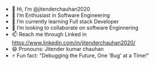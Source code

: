- 👋 Hi, I’m @jitenderchauhan2020
- 👀 I’m Enthusiast in Software Engineering
- 🌱 I’m currently learning Full stack Developer
- 💞️ I’m looking to collaborate on software  Enginnering
- 📫 Reach me through Linked in https://www.linkedin.com/in/jitenderchauhan2020/
- 😄 Pronouns: Jitender kumar chauhan
- ⚡ Fun fact: "Debugging the Future, One 'Bug' at a Time!"

<!---
jitenderchauhan2020/jitenderchauhan2020 is a ✨ special ✨ repository because its `README.md` (this file) appears on your GitHub profile.
You can click the Preview link to take a look at your changes.
--->

